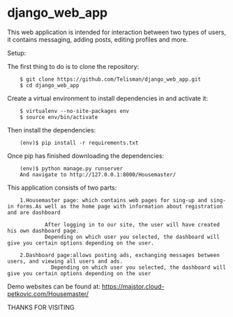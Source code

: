 # django_web_app
This web application is intended for interaction between two types of users, it contains messaging, adding posts, editing profiles and more.

Setup:

The first thing to do is to clone the repository:

        $ git clone https://github.com/Telisman/django_web_app.git
        $ cd django_web_app

Create a virtual environment to install dependencies in and activate it:

        $ virtualenv --no-site-packages env
        $ source env/bin/activate

Then install the dependencies:

        (env)$ pip install -r requirements.txt

Once pip has finished downloading the dependencies:

        (env)$ python manage.py runserver
        And navigate to http://127.0.0.1:8000/Housemaster/


This application consists of two parts:

        1.Housemaster page: which contains web pages for sing-up and sing-in forms.As well as the home page with information about registration and are dashboard
        
                After logging in to our site, the user will have created his own dashboard page.
                Depending on which user you selected, the dashboard will give you certain options depending on the user.
        
        2.Dashboard page:allows posting ads, exchanging messages between users, and viewing all users and ads.
                  Depending on which user you selected, the dashboard will give you certain options depending on the user
                  
                  
Demo websites can be found at:
        https://majstor.cloud-petkovic.com/Housemaster/
      
 THANKS FOR VISITING
